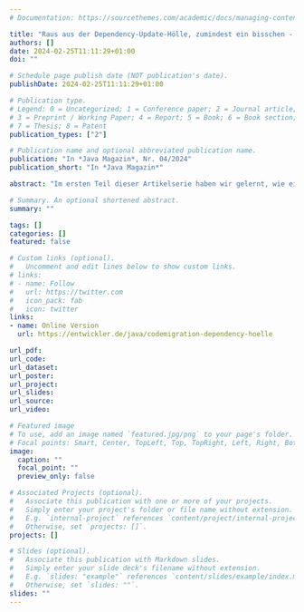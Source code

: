```yaml
---
# Documentation: https://sourcethemes.com/academic/docs/managing-content/

title: "Raus aus der Dependency-Update-Hölle, zumindest ein bisschen - Teil 2: Rezepte für die Codemigration"
authors: []
date: 2024-02-25T11:11:29+01:00
doi: ""

# Schedule page publish date (NOT publication's date).
publishDate: 2024-02-25T11:11:29+01:00

# Publication type.
# Legend: 0 = Uncategorized; 1 = Conference paper; 2 = Journal article;
# 3 = Preprint / Working Paper; 4 = Report; 5 = Book; 6 = Book section;
# 7 = Thesis; 8 = Patent
publication_types: ["2"]

# Publication name and optional abbreviated publication name.
publication: "In *Java Magazin*, Nr. 04/2024"
publication_short: "In *Java Magazin*"

abstract: "Im ersten Teil dieser Artikelserie haben wir gelernt, wie ein Entwicklungsteam mit Hilfe von Renovate Abhängigkeiten automatisiert aktuell halten kann. Dieses Werkzeug stößt allerdings an seine Grenzen, wenn die neue Version der Abhängigkeit Anpassungen am Source Code verlangt. Daher geht es diesmal um das Werkzeug OpenRewrite, mit dem diese Anpassungen automatisiert werden können."

# Summary. An optional shortened abstract.
summary: ""

tags: []
categories: []
featured: false

# Custom links (optional).
#   Uncomment and edit lines below to show custom links.
# links:
# - name: Follow
#   url: https://twitter.com
#   icon_pack: fab
#   icon: twitter
links:
- name: Online Version
  url: https://entwickler.de/java/codemigration-dependency-hoelle

url_pdf:
url_code:
url_dataset:
url_poster:
url_project:
url_slides:
url_source:
url_video:

# Featured image
# To use, add an image named `featured.jpg/png` to your page's folder.
# Focal points: Smart, Center, TopLeft, Top, TopRight, Left, Right, BottomLeft, Bottom, BottomRight.
image:
  caption: ""
  focal_point: ""
  preview_only: false

# Associated Projects (optional).
#   Associate this publication with one or more of your projects.
#   Simply enter your project's folder or file name without extension.
#   E.g. `internal-project` references `content/project/internal-project/index.md`.
#   Otherwise, set `projects: []`.
projects: []

# Slides (optional).
#   Associate this publication with Markdown slides.
#   Simply enter your slide deck's filename without extension.
#   E.g. `slides: "example"` references `content/slides/example/index.md`.
#   Otherwise, set `slides: ""`.
slides: ""
---
```

